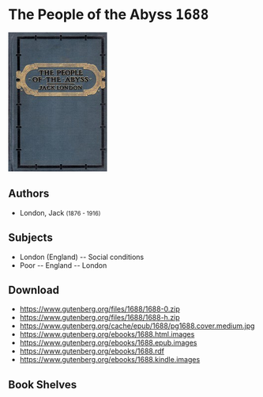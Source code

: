 # The People of the Abyss <kbd>1688</kbd>

![](./cover.medium.jpg "")

## Authors


 - London, Jack <small>(1876 - 1916)</small>

## Subjects


 - London (England) -- Social conditions
 - Poor -- England -- London

## Download


 - https://www.gutenberg.org/files/1688/1688-0.zip
 - https://www.gutenberg.org/files/1688/1688-h.zip
 - https://www.gutenberg.org/cache/epub/1688/pg1688.cover.medium.jpg
 - https://www.gutenberg.org/ebooks/1688.html.images
 - https://www.gutenberg.org/ebooks/1688.epub.images
 - https://www.gutenberg.org/ebooks/1688.rdf
 - https://www.gutenberg.org/ebooks/1688.kindle.images

## Book Shelves


